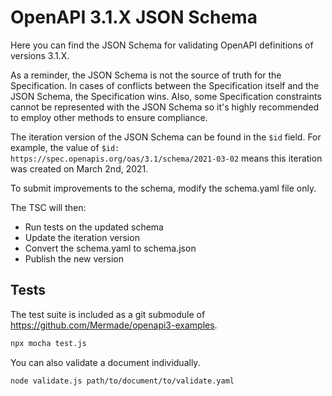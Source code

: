 # OpenAPI 3.1.X JSON Schema

Here you can find the JSON Schema for validating OpenAPI definitions of versions
3.1.X.

As a reminder, the JSON Schema is not the source of truth for the Specification.
In cases of conflicts between the Specification itself and the JSON Schema, the
Specification wins. Also, some Specification constraints cannot be represented
with the JSON Schema so it's highly recommended to employ other methods to
ensure compliance.

The iteration version of the JSON Schema can be found in the `$id` field. For
example, the value of `$id: https://spec.openapis.org/oas/3.1/schema/2021-03-02`
means this iteration was created on March 2nd, 2021.

To submit improvements to the schema, modify the schema.yaml file only.

The TSC will then:
- Run tests on the updated schema
- Update the iteration version
- Convert the schema.yaml to schema.json
- Publish the new version

## Tests
The test suite is included as a git submodule of https://github.com/Mermade/openapi3-examples.

```bash
npx mocha test.js
```

You can also validate a document individually.

```bash
node validate.js path/to/document/to/validate.yaml
```

